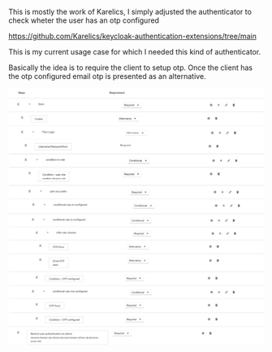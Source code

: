 This is mostly the work of Karelics, I simply adjusted the authenticator to check wheter the user has an otp configured

https://github.com/Karelics/keycloak-authentication-extensions/tree/main

This is my current usage case for which I needed this kind of authenticator.

Basically the idea is to require the client to setup otp.
Once the client has the otp configured email otp is presented as an alternative.

![Role Example Part 1](docs/1.jpg)
![Role Example Part 2](docs/2.jpg)

